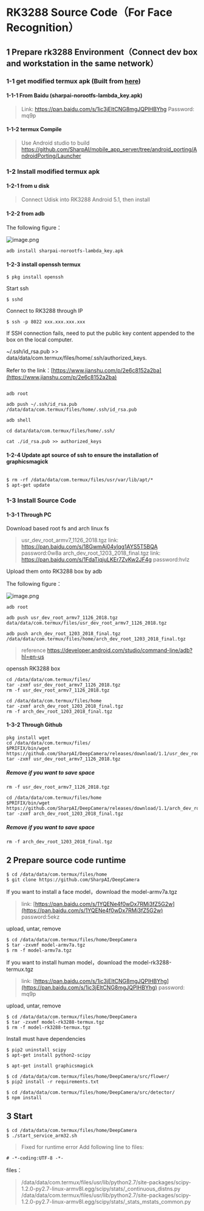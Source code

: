 # RK3288 Source Code（For Face Recognition）

## 1 Prepare rk3288 Environment（Connect dev box and workstation in the same network）

### 1-1 get modified termux apk (Built from [here](https://github.com/SharpAI/mobile_app_server/tree/android_porting/AndroidPorting/Launcher))

#### 1-1-1 From Baidu (sharpai-norootfs-lambda_key.apk)
> Link: https://pan.baidu.com/s/1ic3jEItCNG8mgJQPlHBYhg Password: mq9p
#### 1-1-2 termux Compile
> Use Android studio to build https://github.com/SharpAI/mobile_app_server/tree/android_porting/AndroidPorting/Launcher

### 1-2 Install modified termux apk
#### 1-2-1 from u disk
> Connect Udisk into RK3288 Android 5.1, then install

#### 1-2-2 from adb 

The following figure：

![image.png](https://cdn.nlark.com/yuque/0/2019/png/170897/1552229210075-a6ab9acf-76b9-4bf4-82d5-45bd4a492622.png)



```
adb install sharpai-norootfs-lambda_key.apk
```

#### 1-2-3 install openssh termux 

```
$ pkg install openssh
```
Start ssh
```
$ sshd
```

Connect to RK3288 through IP
```
$ ssh -p 8022 xxx.xxx.xxx.xxx

```

If SSH connection fails, need to put the public key content appended to the box on the local computer.

~/.ssh/id_rsa.pub >> data/data/com.termux/files/home/.ssh/authorized_keys.

Refer to the link：[https://www.jianshu.com/p/2e6c8152a2ba](https://www.jianshu.com/p/2e6c8152a2ba)

```

adb root

adb push ~/.ssh/id_rsa.pub /data/data/com.termux/files/home/.ssh/id_rsa.pub

adb shell

cd data/data/com.termux/files/home/.ssh/

cat ./id_rsa.pub >> authorized_keys
```


#### 1-2-4 Update apt source of ssh to ensure the installation of graphicsmagick
```

$ rm -rf /data/data/com.termux/files/usr/var/lib/apt/*
$ apt-get update

```


### 1-3 Install Source Code 

#### 1-3-1 Through PC
Download based root fs and arch linux fs

> usr_dev_root_armv7_1126_2018.tgz
link: https://pan.baidu.com/s/18GwmAj04ylqg1AYS5T5BQA password:0w8a
arch_dev_root_1203_2018_final.tgz
link: https://pan.baidu.com/s/1FdaTiqjuLKEr7ZvKw2JF4g password:hvlz

Upload them onto RK3288 box by adb

The following figure：

![image.png](https://cdn.nlark.com/yuque/0/2019/png/170897/1552229234603-331832f7-4af1-48be-bcfe-0bc93489841f.png#align=left&display=inline&height=157&name=image.png&originHeight=314&originWidth=1476&size=600996&status=done&width=738)

```
adb root

adb push usr_dev_root_armv7_1126_2018.tgz data/data/com.termux/files/usr_dev_root_armv7_1126_2018.tgz

adb push arch_dev_root_1203_2018_final.tgz /data/data/com.termux/files/home/arch_dev_root_1203_2018_final.tgz
```
> reference https://developer.android.com/studio/command-line/adb?hl=en-us


openssh RK3288 box

```
cd /data/data/com.termux/files/
tar -zxmf usr_dev_root_armv7_1126_2018.tgz
rm -f usr_dev_root_armv7_1126_2018.tgz

cd /data/data/com.termux/files/home
tar -zxmf arch_dev_root_1203_2018_final.tgz
rm -f arch_dev_root_1203_2018_final.tgz
```
#### 1-3-2 Through Github
```
pkg install wget
cd /data/data/com.termux/files/
$PRIFIX/bin/wget https://github.com/SharpAI/DeepCamera/releases/download/1.1/usr_dev_root_armv7_1126_2018.tgz
tar -zxmf usr_dev_root_armv7_1126_2018.tgz
```

##### Remove if you want to save space
```
rm -f usr_dev_root_armv7_1126_2018.tgz
```

```
cd /data/data/com.termux/files/home
$PRIFIX/bin/wget https://github.com/SharpAI/DeepCamera/releases/download/1.1/arch_dev_root_1203_2018_final.tgz
tar -zxmf arch_dev_root_1203_2018_final.tgz
```

##### Remove if you want to save space
```
rm -f arch_dev_root_1203_2018_final.tgz
```


## 2 Prepare source code runtime
```
$ cd /data/data/com.termux/files/home
$ git clone https://github.com/SharpAI/DeepCamera
```

If you want to install a face model，download the model-armv7a.tgz

> link: [https://pan.baidu.com/s/1YQENe4f0wDx7RMi3fZ5G2w](https://pan.baidu.com/s/1YQENe4f0wDx7RMi3fZ5G2w)  password:5ekz


upload, untar, remove

```
$ cd /data/data/com.termux/files/home/DeepCamera
$ tar -zxvmf model-armv7a.tgz
$ rm -f model-armv7a.tgz
```

If you want to install human model，download the model-rk3288-termux.tgz

> link: [https://pan.baidu.com/s/1ic3jEItCNG8mgJQPlHBYhg](https://pan.baidu.com/s/1ic3jEItCNG8mgJQPlHBYhg) password: mq9p

upload, untar, remove

```
$ cd /data/data/com.termux/files/home/DeepCamera
$ tar -zxvmf model-rk3288-termux.tgz
$ rm -f model-rk3288-termux.tgz
```


Install must have dependencies
```
$ pip2 uninstall scipy
$ apt-get install python2-scipy

$ apt-get install graphicsmagick

$ cd /data/data/com.termux/files/home/DeepCamera/src/flower/
$ pip2 install -r requirements.txt

$ cd /data/data/com.termux/files/home/DeepCamera/src/detector/
$ npm install
```


## 3 Start
```
$ cd /data/data/com.termux/files/home/DeepCamera
$ ./start_service_arm32.sh
```

> Fixed for runtime error
Add following line to files:

```
# -*-coding:UTF-8 -*-
```

files：
> /data/data/com.termux/files/usr/lib/python2.7/site-packages/scipy-1.2.0-py2.7-linux-armv8l.egg/scipy/stats/_continuous_distns.py
/data/data/com.termux/files/usr/lib/python2.7/site-packages/scipy-1.2.0-py2.7-linux-armv8l.egg/scipy/stats/_stats_mstats_common.py
